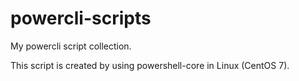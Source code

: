 # powercli-scripts
My powercli script collection.

This script is created by using powershell-core in Linux (CentOS 7).
